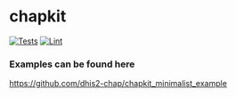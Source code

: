 # chapkit

[![Tests](https://github.com/dhis2-chap/chapkit/actions/workflows/test.yml/badge.svg)](https://github.com/dhis2-chap/chapkit/actions/workflows/test.yml)
[![Lint](https://github.com/dhis2-chap/chapkit/actions/workflows/lint.yml/badge.svg)](https://github.com/dhis2-chap/chapkit/actions/workflows/lint.yml)

### Examples can be found here

https://github.com/dhis2-chap/chapkit_minimalist_example

